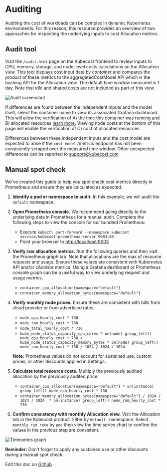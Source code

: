 Auditing
========

Auditing the cost of workloads can be complex in dynamic Kubernetes environments. For this reason, this resource provides an overview of two approaches for inspecting the underlying inputs to cost Allocation metrics. 

## Audit tool

Visit the `/audit.html` page on the Kubecost frontend to review inputs to CPU, memory, storage, and node-level costs calculations on the Allocation view. This tool displays cost input data by *container* and compares the product of these metrics to the aggregatedCostModel API which is the backing API for the Allocation view. The default time window measured is 1 day. Note that idle and shared costs are not included as part of this view. 

![Audit screenshot](https://raw.githubusercontent.com/kubecost/docs/main//cpu-audit-table.png)

If differences are found between the independent inputs and the model itself, select the container name to view its associated Grafana dashboard. This will allow the verification of A) the time this container was running and B) allocated resources [learn more](https://github.com/kubecost/cost-model/blob/develop/README.md#how-do-you-allocate-a-specific-amount-of-ramcpu-to-an-individual-pod-or-container). Viewing node costs at the bottom of this page will enable the verification of C) cost of allocated resources. 

Differences between these independent inputs and the cost model are expected to arise if the `cost-model` /metrics endpoint has not been consistently scraped over the measured time window. Other unexpected differences can be reported to <support@kubecost.com>

## Manual spot check
We've created this guide to help you spot check cost metrics directly in Prometheus and ensure they are calculated as expected.

1. **Identify a pod or namespace to audit.** In this example, we will audit the `default` namespace.  
2. **Open Prometheus console.** We recommend going directly to the underlying data in Prometheus for a manual audit. Complete the following steps to view the console for our bundled Prometheus:  

    * Execute `kubectl port-forward --namespace kubecost service/kubecost-prometheus-server 9003:80`
    * Point your browser to <http://localhost:9003>

3. **Verify raw allocation metrics.** Run the following queries and then visit the Prometheus graph tab. Note that allocations are the max of resource requests and usage. Ensure these values are consistent with Kubernetes API and/or cAdvisor metrics. Using a Grafana dashboard or Prometheus console graph can be a useful way to view underlying request and usage metrics.  

    * `container_cpu_allocation{namespace="default"}`
    * `container_memory_allocation_bytes{namespace="default"}`

4. **Verify monthly node prices.** Ensure these are consistent with bills from cloud provider or from advertised rates:  

    * `node_cpu_hourly_cost * 730`
    * `node_ram_hourly_cost * 730`
    * `node_total_hourly_cost * 730`
    * `kube_node_status_capacity_cpu_cores * on(node) group_left() node_cpu_hourly_cost * 730 + kube_node_status_capacity_memory_bytes * on(node) group_left() node_ram_hourly_cost * 730 / 1024 / 1024 / 1024`

    **Note:** Prometheus values do not account for sustained use, custom prices, or other discounts applied in Settings.  

5. **Calculate total resource costs.** Multiply the previously audited allocation by the previously audited price.  

    * `container_cpu_allocation{namespace="default"} * on(instance) group_left() node_cpu_hourly_cost * 730`
    * `container_memory_allocation_bytes{namespace="default"} / 1024 / 1024 / 1024  * on(instance) group_left() node_ram_hourly_cost * 730`

6. **Confirm consistency with monthly Allocation view.** Visit the Allocation tab in the Kubecost product. Filter by `default ` namespace. Select `monthly run rate` by `pod` then view the time series chart to confirm the values in the previous step are consistent.  

![Timeseries graph](https://raw.githubusercontent.com/kubecost/docs/main/images/audit-graph.png)

**Reminder:** Don't forget to apply any sustained use or other discounts during a manual spot check.


Edit this doc on [Github](https://github.com/kubecost/docs/blob/main/audit.md)

<!--- {"article":"4407595925271","section":"4402815656599","permissiongroup":"1500001277122"} --->